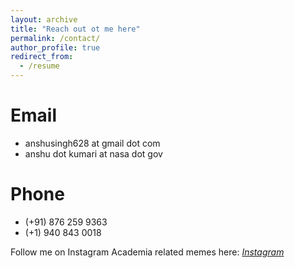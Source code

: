 ```yaml
---
layout: archive
title: "Reach out ot me here"
permalink: /contact/
author_profile: true
redirect_from:
  - /resume
---
```


Email
=====
* anshusingh628 at gmail dot com
* anshu dot kumari at nasa dot gov

Phone
=====
* (+91) 876 259 9363
* (+1)  940 843 0018

Follow me on Instagram Academia related memes here: [*Instagram*](https://www.instagram.com/phd.meme.academia/)